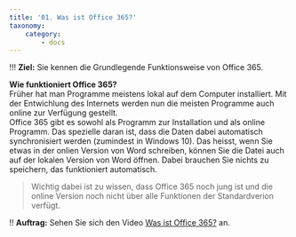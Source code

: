 ```yaml
---
title: '01. Was ist Office 365?'
taxonomy:
    category:
        - docs
---
```


!!! **Ziel:** Sie kennen die Grundlegende Funktionsweise von Office 365.

**Wie funktioniert Office 365?**<br>
Früher hat man Programme meistens lokal auf dem Computer installiert. Mit der Entwichlung des Internets werden nun die meisten Programme auch online zur Verfügung gestellt.<br>
Office 365 gibt es sowohl als Programm zur Installation und als online Programm. Das spezielle daran ist, dass die Daten dabei automatisch synchronisiert werden (zumindest in Windows 10). Das heisst, wenn Sie etwas in der onlien Version von Word schreiben, können Sie die Datei auch auf der lokalen Version von Word öffnen. Dabei brauchen Sie nichts zu speichern, das funktioniert automatisch.<br>
>Wichtig dabei ist zu wissen, dass Office 365 noch jung ist und die online Version noch nicht über alle Funktionen der Standardverion verfügt.

!! **Auftrag:** Sehen Sie sich den Video [Was ist Office 365?](https://www.video2brain.com/de/tutorial/was-ist-office-365) an.



